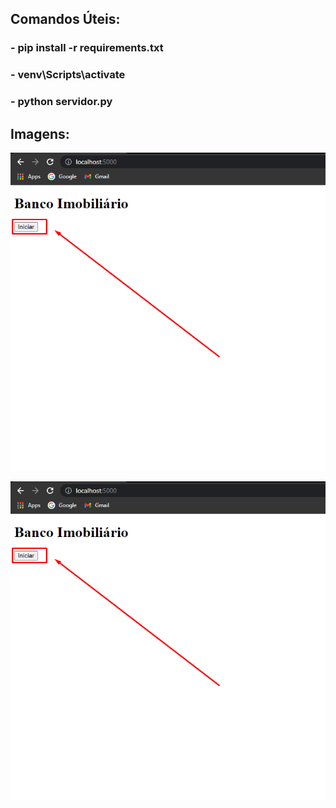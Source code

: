 ## Comandos Úteis:

### - pip install -r requirements.txt

### - venv\Scripts\activate

### - python servidor.py

## Imagens:

![alt text](https://github.com/lucianonevesln/python_flask_banco_imobiliario/blob/main/static/Screenshot_1.png)

![alt text](https://github.com/lucianonevesln/python_flask_banco_imobiliario/blob/main/static/Screenshot_1.png)
